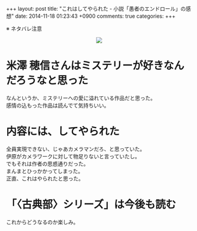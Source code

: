 +++
layout: post
title: "これはしてやられた - 小説「愚者のエンドロール」の感想"
date: 2014-11-18 01:23:43 +0900
comments: true
categories:
+++

※ ネタバレ注意

<div style="text-align: center;"><a href="http://www.amazon.co.jp/gp/product/B009PKN0EE/ref=as_li_ss_il?ie=UTF8&camp=247&creative=7399&creativeASIN=B009PKN0EE&linkCode=as2&tag=5000164-22"><img border="0" src="http://ws-fe.amazon-adsystem.com/widgets/q?_encoding=UTF8&ASIN=B009PKN0EE&Format=_SL250_&ID=AsinImage&MarketPlace=JP&ServiceVersion=20070822&WS=1&tag=5000164-22" ></a><img src="http://ir-jp.amazon-adsystem.com/e/ir?t=5000164-22&l=as2&o=9&a=B009PKN0EE" width="1" height="1" border="0" alt="" style="border:none !important; margin:0px !important;" /></div>

米澤 穂信さんはミステリーが好きなんだろうなと思った
====
なんというか、ミステリーへの愛に溢れている作品だと思った。  
感情の込もった作品は読んでて気持ちいい。

内容には、してやられた
====
全員実現できない、じゃあカメラマンだろ、と思っていた。  
伊原がカメラワークに対して物足りないと言っていたし。  
でもそれは作者の思惑通りだった。  
まんまとひっかかってしまった。  
正直、これはやられたと思った。

「〈古典部〉シリーズ」は今後も読む
====
これからどうなるのか楽しみ。
